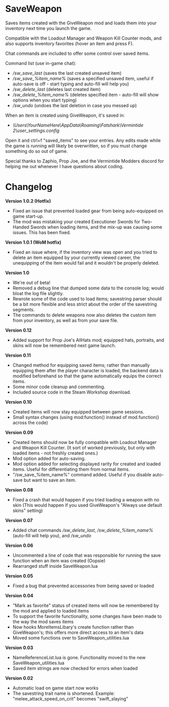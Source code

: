 # SaveWeapon
Saves items created with the GiveWeapon mod and loads them into your inventory next time you launch the game.

Compatible with the Loadout Manager and Weapon Kill Counter mods, and also supports inventory favorites (hover an item and press F).

Chat commands are included to offer some control over saved items.

Command list (use in-game chat):
 - */sw_save_last* (saves the last created unsaved item)
 - */sw_save_%item_name%* (saves a specified unsaved item, useful if auto-save is off - start typing and auto-fill will help you)
 - */sw_delete_last* (deletes last created item)
 - */sw_delete_%item_name%* (deletes specified item - auto-fill will show options when you start typing)
 - */sw_undo* (undoes the last deletion in case you messed up)

When an item is created using GiveWeapon, it's saved in: 
 - *\Users\YourNameHere\AppData\Roaming\Fatshark\Vermintide 2\user_settings.config*

Open it and ctrl+f "saved_items" to see your entries. Any edits made while the game is running will likely be overwritten, so if you must change something do so out of game.


Special thanks to Zaphio, Prop Joe, and the Vermintide Modders discord for helping me out whenever I have questions about coding.
 

# Changelog

**Version 1.0.2 (Hotfix)**
 - Fixed an issue that prevented loaded gear from being auto-equipped on game start-up.
 - The mod was mistaking your created Executioner Swords for Two-Handed Swords when loading items, and the mix-up was causing some issues. This has been fixed.

**Version 1.0.1 (WoM hotfix)**
 - Fixed an issue where, if the inventory view was open and you tried to delete an item equipped by your currently viewed career, the unequipping of the item would fail and it wouldn't be properly deleted.

**Version 1.0**
 - We're out of beta!
 - Removed a debug line that dumped some data to the console log; would bloat the log file slightly.
 - Rewrote some of the code used to load items; savestring parser should be a bit more flexible and less strict about the order of the savestring segments.
 - The commands to delete weapons now also deletes the custom item from your inventory, as well as from your save file.

**Version 0.12**
 - Added support for Prop Joe's AllHats mod; equipped hats, portraits, and skins will now be remembered next game launch.

**Version 0.11**
- Changed method for equipping saved items; rather than manually equipping them after the player character is loaded, the backend data is modified beforehand so that the game automatically equips the correct items.
- Some minor code cleanup and commenting.
- Included source code in the Steam Workshop download.

**Version 0.10**
- Created items will now stay equipped between game sessions.
- Small syntax changes (using mod:function() instead of mod.function() across the code)

**Version 0.09**
- Created items should now be fully compatible with Loadout Manager and Weapon Kill Counter. (It sort of worked previously, but only with loaded items - not freshly created ones.)
- Mod option added for auto-saving.
- Mod option added for selecting displayed rarity for created and loaded items. Useful for differentiating them from normal items.
- "/sw_save_%item_name%" command added. Useful if you disable auto-save but want to save an item.

**Version 0.08**
 - Fixed a crash that would happen if you tried loading a weapon with no skin (This would happen if you used GiveWeapon's "Always use default skins" setting)

**Version 0.07**
 - Added chat commands */sw_delete_last*, */sw_delete_%item_name%* (auto-fill will help you), and */sw_undo*

**Version 0.06**
 - Uncommented a line of code that was responsible for running the save function when an item was created (Oopsie)
 - Rearranged stuff inside SaveWeapon.lua

**Version 0.05**
 - Fixed a bug that prevented accessories from being saved or loaded

**Version 0.04**
 - "Mark as favorite" status of created items will now be remembered by the mod and applied to loaded items
 - To support the favorite functionality, some changes have been made to the way the mod saves items
 - Now hooks MoreItemsLibary's create function rather than GiveWeapon's; this offers more direct access to an item's data
 - Moved some functions over to SaveWeapon_utilities.lua

**Version 0.03**
 - NameReferenceList.lua is gone. Functionality moved to the new SaveWeapon_utilities.lua
 - Saved item strings are now checked for errors when loaded

**Version 0.02**
 - Automatic load on game start now works
 - The savestring trait name is shortened. Example: "melee_attack_speed_on_crit" becomes "swift_slaying"
